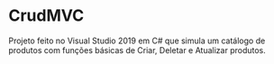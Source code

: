 # CrudMVC
Projeto feito no Visual Studio 2019 em C# que simula um catálogo de produtos com funções básicas de Criar, Deletar e Atualizar produtos.
